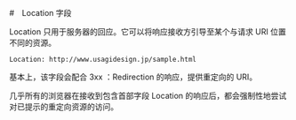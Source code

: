 #　Location 字段

Location 只用于服务器的回应。它可以将响应接收方引导至某个与请求 URI 位置不同的资源。

```http
Location: http://www.usagidesign.jp/sample.html
```

基本上，该字段会配合 3xx ：Redirection 的响应，提供重定向的 URI。

几乎所有的浏览器在接收到包含首部字段 Location 的响应后，都会强制性地尝试对已提示的重定向资源的访问。